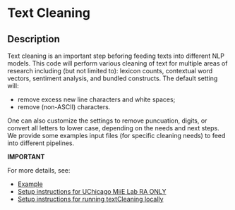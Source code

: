 # Text Cleaning


## Description

Text cleaning is an important step beforing feeding texts into different NLP models. This code will perform various cleaning of text for multiple areas of research including (but not limited to): lexicon counts, contextual word vectors, sentiment analysis, and bundled constructs. The default setting will:
- remove excess new line characters and white spaces; 
- remove (non-ASCII) characters. 

One can also customize the settings to remove puncuation, digits, or convert all letters to lower case, depending on the needs and next steps. We provide some examples input files (for specific cleaning needs) to feed into different pipelines.


**IMPORTANT** 

For more details, see:
- [Example](https://github.com/miielab/miienlp/blob/main/examples/text_cleaning.md) 
- [Setup instructions for UChicago MiiE Lab RA ONLY](https://github.com/miielab/miienlp/blob/main/documentation/miie_ra_documentation/textCleaning.md)
- [Setup instructions for running textCleaning locally](https://github.com/miielab/miienlp/blob/main/documentation/user_documentation/textCleaning.md)

 
